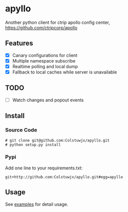 # apyllo

Another python client for ctrip apollo config center, https://github.com/ctripcorp/apollo

## Features

- [x] Canary configurations for client
- [x] Multiple namespace subscribe
- [x] Realtime polling and local dump
- [x] Fallback to local caches while server is unavailable

## TODO

- [ ] Watch changes and popout events

## Install

### Source Code

```
# git clone git@github.com:Colstuwjx/apyllo.git
# python setup.py install
```

### Pypi

Add one line to your requirements.txt:

```
git+http://github.com:Colstuwjx/apyllo.git#egg=apyllo
```

## Usage

See [examples](https://github.com/Colstuwjx/apyllo/blob/master/examples) for detail usage.
